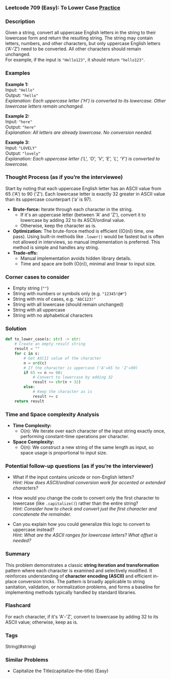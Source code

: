 ### Leetcode 709 (Easy): To Lower Case [Practice](https://leetcode.com/problems/to-lower-case)

### Description  
Given a string, convert all uppercase English letters in the string to their lowercase form and return the resulting string. The string may contain letters, numbers, and other characters, but only uppercase English letters (‘A’-‘Z’) need to be converted. All other characters should remain unchanged.  
For example, if the input is `"Hello123"`, it should return `"hello123"`.

### Examples  

**Example 1:**  
Input: `"Hello"`  
Output: `"hello"`  
*Explanation: Each uppercase letter ('H') is converted to its lowercase. Other lowercase letters remain unchanged.*

**Example 2:**  
Input: `"here"`  
Output: `"here"`  
*Explanation: All letters are already lowercase. No conversion needed.*

**Example 3:**  
Input: `"LOVELY"`  
Output: `"lovely"`  
*Explanation: Each uppercase letter ('L', 'O', 'V', 'E', 'L', 'Y') is converted to lowercase.*

### Thought Process (as if you’re the interviewee)  
Start by noting that each uppercase English letter has an ASCII value from 65 ('A') to 90 ('Z'). Each lowercase letter is exactly 32 greater in ASCII value than its uppercase counterpart (‘a’ is 97).  
- **Brute-force:** Iterate through each character in the string.  
  - If it's an uppercase letter (between 'A' and 'Z'), convert it to lowercase by adding 32 to its ASCII/ordinal value.  
  - Otherwise, keep the character as is.  
- **Optimization:** The brute-force method is efficient (\(O(n)\) time, one pass). Using built-in methods like `.lower()` would be fastest but is often not allowed in interviews, so manual implementation is preferred. This method is simple and handles any string.  
- **Trade-offs:**  
  - Manual implementation avoids hidden library details.
  - Time and space are both \(O(n)\), minimal and linear to input size.

### Corner cases to consider  
- Empty string (`""`)  
- String with numbers or symbols only (e.g. `"12345!@#"`)  
- String with mix of cases, e.g. `"AbC123!"`  
- String with all lowercase (should remain unchanged)  
- String with all uppercase  
- String with no alphabetical characters

### Solution

```python
def to_lower_case(s: str) -> str:
    # Create an empty result string
    result = ""
    for c in s:
        # Get ASCII value of the character
        n = ord(c)
        # If the character is uppercase ('A'=65 to 'Z'=90)
        if 65 <= n <= 90:
            # Convert to lowercase by adding 32
            result += chr(n + 32)
        else:
            # Keep the character as is
            result += c
    return result
```

### Time and Space complexity Analysis  

- **Time Complexity:**  
  - O(n): We iterate over each character of the input string exactly once, performing constant-time operations per character.
- **Space Complexity:**  
  - O(n): We construct a new string of the same length as input, so space usage is proportional to input size.

### Potential follow-up questions (as if you’re the interviewer)  

- What if the input contains unicode or non-English letters?  
  *Hint: How does ASCII/ordinal conversion work for accented or extended characters?*

- How would you change the code to convert only the first character to lowercase (like `.capitalize()`) rather than the entire string?  
  *Hint: Consider how to check and convert just the first character and concatenate the remainder.*

- Can you explain how you could generalize this logic to convert to uppercase instead?  
  *Hint: What are the ASCII ranges for lowercase letters? What offset is needed?*

### Summary  
This problem demonstrates a classic **string iteration and transformation** pattern where each character is examined and selectively modified. It reinforces understanding of **character encoding (ASCII)** and efficient in-place conversion tricks. The pattern is broadly applicable to string sanitation, validation, or normalization problems, and forms a baseline for implementing methods typically handled by standard libraries.


### Flashcard
For each character, if it's 'A'-'Z', convert to lowercase by adding 32 to its ASCII value; otherwise, keep as is.

### Tags
String(#string)

### Similar Problems
- Capitalize the Title(capitalize-the-title) (Easy)
